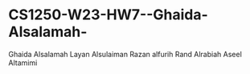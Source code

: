 # CS1250-W23-HW7--Ghaida-Alsalamah-
Ghaida Alsalamah
Layan Alsulaiman
Razan alfurih
Rand Alrabiah
Aseel Altamimi
